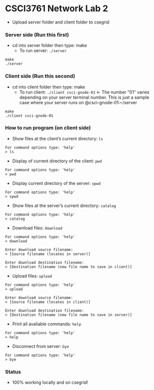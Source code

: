 # CSCI3761 Network Lab 2

- Upload server folder and client folder to csegrid

### Server side (Run this first)

- cd into server folder then type: make 
  - To run server: `./server`

```
make
./server
```

### Client side (Run this second)

- cd into client folder then type: make
  - To run client: `./client csci-gnode-01` <- The number "01" varies depending on your server terminal number. This is just a sample case where your server runs on @csci-gnode-01:~/server
  
```
make
./client csci-gnode-01
```

### How to run program (on client side)

- Show files at the client’s current directory: `ls`
```
For command options type: 'help'
> ls
```

- Display of current directory of the client: `pwd`
```
For command options type: 'help'
> pwd
```

- Display current directory of the server: `spwd`
```
For command options type: 'help'
> spwd
```

- Show files at the server’s current directory: `catalog`
```
For command options type: 'help'
> catalog
```

- Download files: `download`
```
For command options type: 'help'
> download

Enter download source filename:
> [Source filename (locates in server)]

Enter download destination filename:
> [Destination filename (new file name to save in client)]
```

- Upload files: `upload`
```
For command options type: 'help'
> upload

Enter download source filename:
> [Source filename (locates in client)]

Enter download destination filename:
> [Destination filename (new file name to save in server)]
```

- Print all avaliable commands: `help`
```
For command options type: 'help'
> help
```

- Disconnect from server: `bye`
```
For command options type: 'help'
> bye
```

### Status

- 100% working locally and on csegrid!



